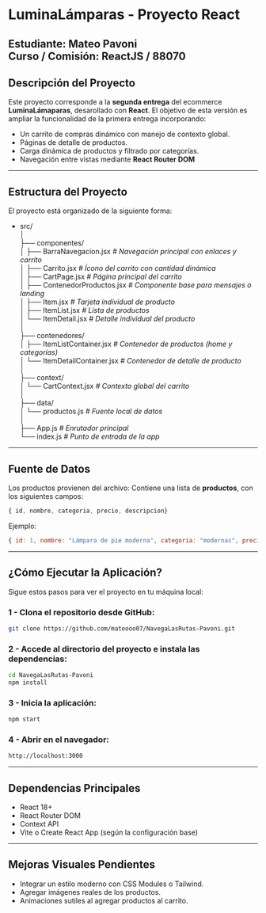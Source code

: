 # LuminaLámparas - Proyecto React

**Estudiante:** Mateo Pavoni   
**Curso / Comisión:** ReactJS / 88070
---
## Descripción del Proyecto
Este proyecto corresponde a la **segunda entrega** del ecommerce **LuminaLámaparas**, desarollado con **React**. El objetivo de esta versión es ampliar la funcionalidad de la primera entrega incorporando:
- Un carrito de compras dinámico con manejo de contexto global.
- Páginas de detalle de productos.
- Carga dinámica de productos y filtrado por categorías.
- Navegación entre vistas mediante **React Router DOM**
---
## Estructura del Proyecto
El proyecto está organizado de la siguiente forma:

- src/  
│  
├── componentes/  
│ ├── BarraNavegacion.jsx *# Navegación principal con enlaces y carrito*   
│ ├── Carrito.jsx *# Ícono del carrito con cantidad dinámica*    
│ ├── CartPage.jsx *# Página principal del carrito*    
│ ├── ContenedorProductos.jsx *# Componente base para mensajes o landing*  
│ ├── Item.jsx *# Tarjeta individual de producto*   
│ ├── ItemList.jsx *# Lista de productos*    
│ └── ItemDetail.jsx *# Detalle individual del producto*    
│  
├── contenedores/  
│ ├── ItemListContainer.jsx *# Contenedor de productos (home y categorías)*  
│ └── ItemDetailContainer.jsx *# Contenedor de detalle de producto*  
│  
├── context/  
│ └── CartContext.jsx *# Contexto global del carrito*  
│  
├── data/  
│ └── productos.js *# Fuente local de datos*    
│  
├── App.js *# Enrutador principal*  
└── index.js *# Punto de entrada de la app*
---
## Fuente de Datos
Los productos provienen del archivo:
Contiene una lista de **productos**, con los siguientes campos:
```js
{ id, nombre, categoria, precio, descripcion}
```
Ejemplo:
```js
{ id: 1, nombre: "Lámpara de pie moderna", categoria: "modernas", precio: 25000, descripcion: "Idea para living o dormitorio." }
```
---
## ¿Cómo Ejecutar la Aplicación?
Sigue estos pasos para ver el proyecto en tu máquina local:

### 1 - Clona el repositorio desde GitHub:
```bash
git clone https://github.com/mateooo07/NavegaLasRutas-Pavoni.git
```

### 2 - Accede al directorio del proyecto e instala las dependencias:
```bash
cd NavegaLasRutas-Pavoni
npm install
```

### 3 - Inicia la aplicación:
```bash
npm start
```
### 4 - Abrir en el navegador:
```bash
http://localhost:3000
```
---
## Dependencias Principales
- React 18+
- React Router DOM
- Context API
- Vite o Create React App (según la configuración base)
---
## Mejoras Visuales Pendientes

- Integrar un estilo moderno con CSS Modules o Tailwind.
- Agregar imágenes reales de los productos.
- Animaciones sutiles al agregar productos al carrito.
